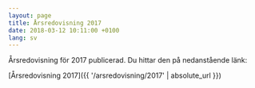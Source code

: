 ```yaml
---
layout: page
title: Årsredovisning 2017
date: 2018-03-12 10:11:00 +0100
lang: sv
---
```


Årsredovisning för 2017 publicerad. Du hittar den på nedanstående länk:

[Årsredovisning 2017]({{ '/arsredovisning/2017' | absolute_url }})
